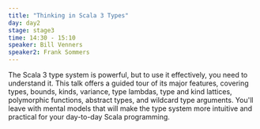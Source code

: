 ```yaml
---
title: "Thinking in Scala 3 Types"
day: day2
stage: stage3
time: 14:30 - 15:10
speaker: Bill Venners
speaker2: Frank Sommers
---
```


The Scala 3 type system is powerful, but to use it effectively, you need to understand it. This talk offers a guided tour of its major features, covering types, bounds, kinds, variance, type lambdas, type and kind lattices, polymorphic functions, abstract types, and wildcard type arguments. You'll leave with mental models that will make the type system more intuitive and practical for your day-to-day Scala programming.
